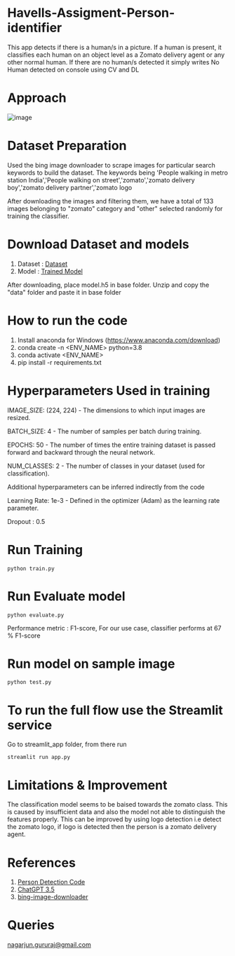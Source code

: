 # Havells-Assigment-Person-identifier
This app detects if there is a human/s in a picture. If a human is present, it classifies each human on an object level as a Zomato delivery agent or any other normal human. If there are no human/s detected it simply writes No Human detected on console using CV and DL

# Approach 

![image](https://github.com/naga24/Havells-Assigment-Person-identifier/assets/12075514/97653739-4e93-4bef-aac2-74c81c126250)

# Dataset Preparation
Used the bing image downloader to scrape images for particular search keywords to build the dataset. The keywords being 'People walking in metro station India','People walking on street','zomato','zomato delivery boy','zomato delivery partner','zomato logo

After downloading the images and filtering them, we have a total of 133 images belonging to "zomato" category and "other" selected randomly for training the classifier.

# Download Dataset and models

1. Dataset : [Dataset](https://drive.google.com/file/d/1P5vimEYBsyosyJTzGebfrg1qFffFVg3x/view?usp=drive_link)
2. Model : [Trained Model](https://drive.google.com/file/d/1_lS1_FwlIx98HV5ADI6odYi6sUA0krLk/view?usp=drive_link)

After downloading, place model.h5 in base folder. Unzip and copy the "data" folder and paste it in base folder

# How to run the code
1. Install anaconda for Windows (https://www.anaconda.com/download)
2. conda create -n <ENV_NAME> python=3.8
3. conda activate <ENV_NAME>
4. pip install -r requirements.txt

# Hyperparameters Used in training

IMAGE_SIZE: (224, 224) - The dimensions to which input images are resized.

BATCH_SIZE: 4 - The number of samples per batch during training.

EPOCHS: 50 - The number of times the entire training dataset is passed forward and backward through the neural network.

NUM_CLASSES: 2 - The number of classes in your dataset (used for classification).

Additional hyperparameters can be inferred indirectly from the code

Learning Rate: 1e-3 - Defined in the optimizer (Adam) as the learning rate parameter.

Dropout : 0.5

# Run Training

```python train.py```

# Run Evaluate model

```python evaluate.py```

Performance metric : F1-score, For our use case, classifier performs at 67 % F1-score

# Run model on sample image

```python test.py```

# To run the full flow use the Streamlit service

Go to streamlit_app folder, from there run

```streamlit run app.py```

# Limitations & Improvement

The classification model seems to be baised towards the zomato class. This is caused by insufficient data and also the model not able to distinguish the features properly. This can be improved by using logo detection i.e detect the zomato logo, if logo is detected then the person is a zomato delivery agent. 

# References

1. [Person Detection Code](https://pyimagesearch.com/2021/08/02/pytorch-object-detection-with-pre-trained-networks/)
2. [ChatGPT 3.5](https://chat.openai.com/g/g-F00faAwkE-open-a-i-gpt-3-5)
3. [bing-image-downloader](https://pypi.org/project/bing-image-downloader/)

# Queries

<nagarjun.gururaj@gmail.com>
